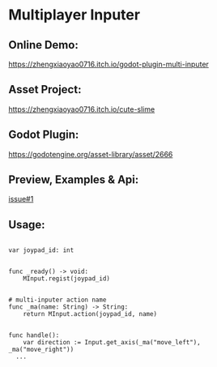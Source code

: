 # Multiplayer Inputer

## Online Demo:

https://zhengxiaoyao0716.itch.io/godot-plugin-multi-inputer

## Asset Project:

https://zhengxiaoyao0716.itch.io/cute-slime

## Godot Plugin:

https://godotengine.org/asset-library/asset/2666

## Preview, Examples & Api:

[issue#1](https://github.com/tensai-suraimu/godot-plugin-multi-player/issues/1)

## Usage:

```gdscript

var joypad_id: int


func _ready() -> void:
	MInput.regist(joypad_id)


# multi-inputer action name
func _ma(name: String) -> String:
	return MInput.action(joypad_id, name)


func handle():
	var direction := Input.get_axis(_ma("move_left"), _ma("move_right"))
  ...

```
